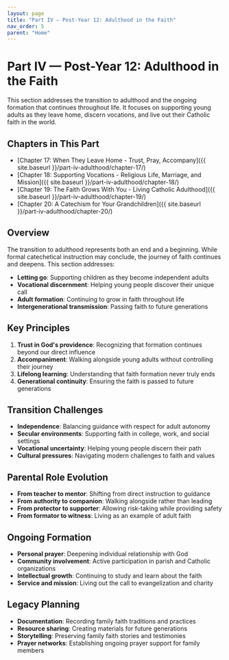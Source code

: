 ```yaml
---
layout: page
title: "Part IV — Post-Year 12: Adulthood in the Faith"
nav_order: 5
parent: "Home"
---
```


# Part IV — Post-Year 12: Adulthood in the Faith

This section addresses the transition to adulthood and the ongoing formation that continues throughout life. It focuses on supporting young adults as they leave home, discern vocations, and live out their Catholic faith in the world.

## Chapters in This Part

- [Chapter 17: When They Leave Home - Trust, Pray, Accompany]({{ site.baseurl }}/part-iv-adulthood/chapter-17/)
- [Chapter 18: Supporting Vocations - Religious Life, Marriage, and Mission]({{ site.baseurl }}/part-iv-adulthood/chapter-18/)
- [Chapter 19: The Faith Grows With You - Living Catholic Adulthood]({{ site.baseurl }}/part-iv-adulthood/chapter-19/)
- [Chapter 20: A Catechism for Your Grandchildren]({{ site.baseurl }}/part-iv-adulthood/chapter-20/)

## Overview

The transition to adulthood represents both an end and a beginning. While formal catechetical instruction may conclude, the journey of faith continues and deepens. This section addresses:

- **Letting go**: Supporting children as they become independent adults
- **Vocational discernment**: Helping young people discover their unique call
- **Adult formation**: Continuing to grow in faith throughout life
- **Intergenerational transmission**: Passing faith to future generations

## Key Principles

1. **Trust in God's providence**: Recognizing that formation continues beyond our direct influence
2. **Accompaniment**: Walking alongside young adults without controlling their journey
3. **Lifelong learning**: Understanding that faith formation never truly ends
4. **Generational continuity**: Ensuring the faith is passed to future generations

## Transition Challenges

- **Independence**: Balancing guidance with respect for adult autonomy
- **Secular environments**: Supporting faith in college, work, and social settings
- **Vocational uncertainty**: Helping young people discern their path
- **Cultural pressures**: Navigating modern challenges to faith and values

## Parental Role Evolution

- **From teacher to mentor**: Shifting from direct instruction to guidance
- **From authority to companion**: Walking alongside rather than leading
- **From protector to supporter**: Allowing risk-taking while providing safety
- **From formator to witness**: Living as an example of adult faith

## Ongoing Formation

- **Personal prayer**: Deepening individual relationship with God
- **Community involvement**: Active participation in parish and Catholic organizations
- **Intellectual growth**: Continuing to study and learn about the faith
- **Service and mission**: Living out the call to evangelization and charity

## Legacy Planning

- **Documentation**: Recording family faith traditions and practices
- **Resource sharing**: Creating materials for future generations
- **Storytelling**: Preserving family faith stories and testimonies
- **Prayer networks**: Establishing ongoing prayer support for family members 